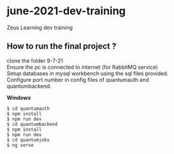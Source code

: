 # june-2021-dev-training
Zeus Learning dev training



## How to run the final project ?

clone the folder 9-7-21 <br/>
Ensure the pc is connected to internet (for RabbitMQ service) <br/>
Setup databases in mysql workbench using the sql files provided. <br/>
Configure port number in config files of quantumauth and quantumbackend. <br/>

**Windows**<br />
```
$ cd quantumauth
$ npm install
$ npm run dev
$ cd quantumbackend
$ npm install
$ npm run dev
$ cd quantumjobs
$ ng serve
```
